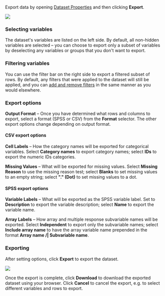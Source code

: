 Export data by opening [Dataset Properties](crunch_dataset-properties.html) and then clicking **Export**.

![](images/ExportData.png)

### Selecting variables

The dataset's variables are listed on the left side. By default, all non-hidden variables are selected – you can choose to export only a subset of variables by deselecting any variables or groups that you don't want to export.

### Filtering variables

You can use the filter bar on the right side to export a filtered subset of rows. By default, any filters that were applied to the dataset will still be applied, and you can [add and remove filters](crunch_filtering-data.html) in the same manner as you would elsewhere.

### Export options

**Output Format** – Once you have determined what rows and columns to export, select a format (SPSS or CSV) from the **Format** selector. The other export options change depending on output format.

#### CSV export options

**Cell Labels** – How the category names will be exported for categorical variables. Select **Category names** to export category names; select **IDs** to export the numeric IDs categories.

**Missing Values** – What will be exported for missing values. Select **Missing Reason** to use the missing reason test; select **Blanks** to set missing values to an empty string; select **"." (Dot)** to set missing values to a dot.

#### SPSS export options

**Variable Labels** – What will be exported as the SPSS variable label. Set to **Description** to export the variable description; select **Name** to export the variable name.

**Array Labels** – How array and multiple response subvariable names will be exported. Select **Independent** to export only the subvariable names; select **Include array name** to have the array variable name prepended in the format **Array name /&#124; Subvariable name**.

### Exporting

After setting options, click **Export** to export the dataset.

![](images/DownloadExport.png)

Once the export is complete, click **Download** to download the exported dataset using your browser. Click **Cancel** to cancel the export, e.g. to select different variables and rows to export.
